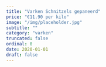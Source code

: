 ```yaml
---
title: "Varken Schnitzels gepaneerd"
price: "€11.90 per kilo"
image: "/img/placeholder.jpg"
subtitle: ""
category: "varken"
truncated: false
ordinal: 0
date: 2020-01-01
draft: false
---
```

